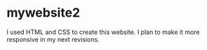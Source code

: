 # mywebsite2
I used HTML and CSS to create this website.  I plan to make it more responsive in my next revisions.  
